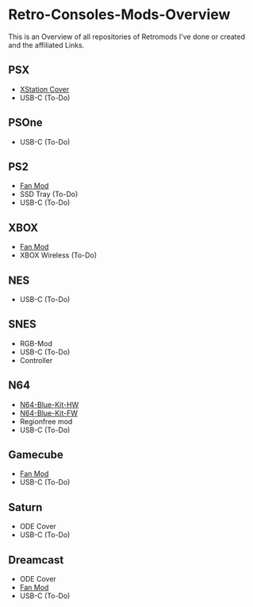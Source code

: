 # Retro-Consoles-Mods-Overview

This is an Overview of all repositories of Retromods I've done or created and the affiliated Links.

## PSX

- [XStation Cover](https://github.com/MrJSA/PSX-XStation-Cover)
- USB-C (To-Do)

## PSOne

- USB-C (To-Do)

## PS2

- [Fan Mod](https://github.com/MrJSA/PS2-Fan-Mod)
- SSD Tray (To-Do)
- USB-C (To-Do)

## XBOX

- [Fan Mod](https://github.com/MrJSA/XBOX-Fan-Mod)
- XBOX Wireless (To-Do)

## NES

- USB-C (To-Do)

## SNES

- RGB-Mod
- USB-C (To-Do)
- Controller

## N64

- [N64-Blue-Kit-HW](https://github.com/MrJSA/N64-Blue-Kit-HW)
- [N64-Blue-Kit-FW](https://github.com/MrJSA/N64-Blue-Kit-FW)
- Regionfree mod
- USB-C (To-Do)

## Gamecube

- [Fan Mod](https://github.com/MrJSA/Gamecube-Fan-Mod)
- USB-C (To-Do)

## Saturn

- ODE Cover
- USB-C (To-Do)

## Dreamcast

- ODE Cover
- [Fan Mod](https://github.com/MrJSA/Dreamcast-Fan-Mod)
- USB-C (To-Do)

